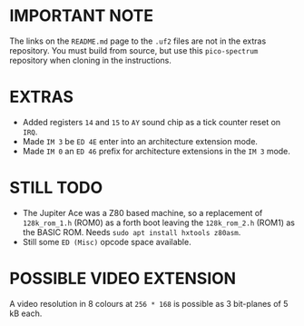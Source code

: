 IMPORTANT NOTE
=

The links on the `README.md` page to the `.uf2` files are not in the extras repository. You must build from source,
but use this `pico-spectrum` repository when cloning in the instructions.

EXTRAS
=

  * Added registers `14` and `15` to `AY` sound chip as a tick counter reset on `IRQ`.
  * Made `IM 3` be `ED 4E` enter into an architecture extension mode.
  * Made `IM 0` an `ED 46` prefix for architecture extensions in the `IM 3` mode.

STILL TODO
=

  * The Jupiter Ace was a Z80 based machine, so a replacement of `128k_rom_1.h` (ROM0) as a forth boot leaving the `128k_rom_2.h` (ROM1) as the BASIC ROM. Needs `sudo apt install hxtools z80asm`.
  * Still some `ED (Misc)` opcode space available.

POSSIBLE VIDEO EXTENSION
=

A video resolution in 8 colours at `256 * 168` is possible as 3 bit-planes of 5 kB each.
